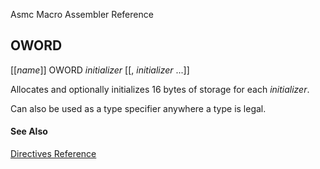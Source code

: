 Asmc Macro Assembler Reference

## OWORD

[[_name_]] OWORD _initializer_ [[, _initializer_ ...]]

Allocates and optionally initializes 16 bytes of storage for each _initializer_.

Can also be used as a type specifier anywhere a type is legal.

#### See Also

[Directives Reference](readme.md)
